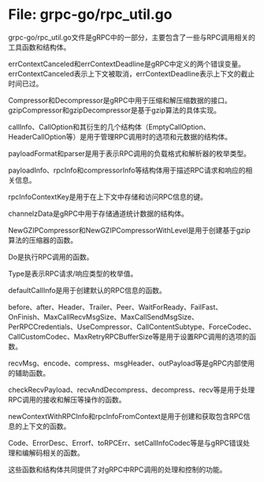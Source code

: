 # File: grpc-go/rpc_util.go

grpc-go/rpc_util.go文件是gRPC中的一部分，主要包含了一些与RPC调用相关的工具函数和结构体。

errContextCanceled和errContextDeadline是gRPC中定义的两个错误变量。errContextCanceled表示上下文被取消，errContextDeadline表示上下文的截止时间已过。

Compressor和Decompressor是gRPC中用于压缩和解压缩数据的接口。gzipCompressor和gzipDecompressor是基于gzip算法的具体实现。

callInfo、CallOption和其衍生的几个结构体（EmptyCallOption、HeaderCallOption等）是用于管理RPC调用时的选项和元数据的结构体。

payloadFormat和parser是用于表示RPC调用的负载格式和解析器的枚举类型。

payloadInfo、rpcInfo和compressorInfo等结构体用于描述RPC请求和响应的相关信息。

rpcInfoContextKey是用于在上下文中存储和访问RPC信息的键。

channelzData是gRPC中用于存储通道统计数据的结构体。

NewGZIPCompressor和NewGZIPCompressorWithLevel是用于创建基于gzip算法的压缩器的函数。

Do是执行RPC调用的函数。

Type是表示RPC请求/响应类型的枚举值。

defaultCallInfo是用于创建默认的RPC信息的函数。

before、after、Header、Trailer、Peer、WaitForReady、FailFast、OnFinish、MaxCallRecvMsgSize、MaxCallSendMsgSize、PerRPCCredentials、UseCompressor、CallContentSubtype、ForceCodec、CallCustomCodec、MaxRetryRPCBufferSize等是用于设置RPC调用的选项的函数。

recvMsg、encode、compress、msgHeader、outPayload等是gRPC内部使用的辅助函数。

checkRecvPayload、recvAndDecompress、decompress、recv等是用于处理RPC调用的接收和解压等操作的函数。

newContextWithRPCInfo和rpcInfoFromContext是用于创建和获取包含RPC信息的上下文的函数。

Code、ErrorDesc、Errorf、toRPCErr、setCallInfoCodec等是与gRPC错误处理和编解码相关的函数。

这些函数和结构体共同提供了对gRPC中RPC调用的处理和控制的功能。


